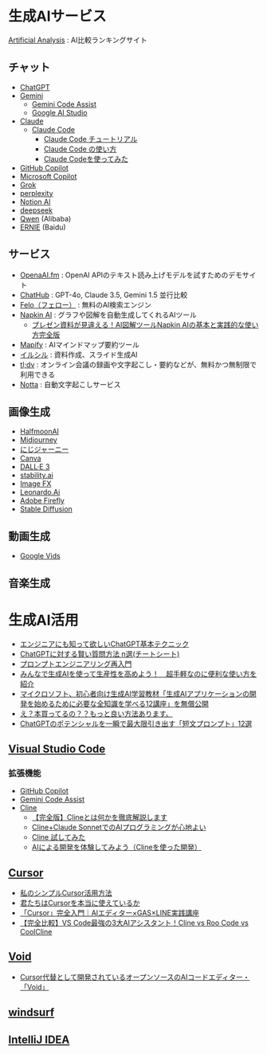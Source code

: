 # 生成AIサービス

[Artificial Analysis](https://artificialanalysis.ai/) : AI比較ランキングサイト

## チャット
- [ChatGPT](https://chatgpt.com)
- [Gemini](https://gemini.google.com/app)
  - [Gemini Code Assist](https://codeassist.google/)
  - [Google AI Studio](https://aistudio.google.com)
- [Claude](https://claude.ai)
  - [Claude Code](https://docs.anthropic.com/en/docs/agents-and-tools/claude-code/overview)
    - [Claude Code チュートリアル](https://docs.anthropic.com/ja/docs/agents-and-tools/claude-code/tutorials)
    - [Claude Code の使い方](https://note.com/npaka/n/n3d754c78f439)
    - [Claude Codeを使ってみた](https://zenn.dev/mixi/articles/daee52c49e739b)
- [GitHub Copilot](https://github.com/features/copilot)
- [Microsoft Copilot](https://copilot.microsoft.com/)
- [Grok](https://x.ai/)
- [perplexity](https://www.perplexity.ai)
- [Notion AI](https://www.notion.com/ja/product/ai)
- [deepseek](https://www.deepseek.com/)
- [Qwen](https://chat.qwen.ai/) (Alibaba)
- [ERNIE](https://yiyan.baidu.com/) (Baidu)

## サービス
- [OpenaAI.fm](https://www.openai.fm/) : OpenAI APIのテキスト読み上げモデルを試すためのデモサイト
- [ChatHub](https://chathub.gg/ja/) : GPT-4o, Claude 3.5, Gemini 1.5 並行比較 
- [Felo（フェロー）](https://felo.ai/ja/search) : 無料のAI検索エンジン
- [Napkin AI](https://www.napkin.ai/) : グラフや図解を自動生成してくれるAIツール
  - [プレゼン資料が見違える！AI図解ツールNapkin AIの基本と実践的な使い方完全版](https://tech-lab.sios.jp/archives/46830)
- [Mapify](https://mapify.so/ja) : AIマインドマップ要約ツール
- [イルシル](https://irusiru.jp/) : 資料作成、スライド生成AI
- [tl;dv](https://tldv.io/ja/) : オンライン会議の録画や文字起こし・要約などが、無料かつ無制限で利用できる
- [Notta](https://www.notta.ai/) : 自動文字起こしサービス

## 画像生成
- [HalfmoonAI](https://halfmoon-ai.com/)
- [Midjourney](https://www.midjourney.com/home)
- [にじジャーニー](https://nijijourney.com/home)
- [Canva](https://www.canva.com/)
- [DALL·E 3](https://openai.com/index/dall-e-3/)
- [stability.ai](https://ja.stability.ai/)
- [Image FX](https://labs.google/fx/ja/tools/image-fx)
- [Leonardo.Ai](https://leonardo.ai/)
- [Adobe Firefly](https://www.adobe.com/jp/products/firefly.html)
- [Stable Diffusion](https://huggingface.co/spaces/stabilityai/stable-diffusion)

## 動画生成
- [Google Vids](https://workspace.google.com/products/vids/)

## 音楽生成

# 生成AI活用

- [エンジニアにも知って欲しいChatGPT基本テクニック](https://qiita.com/b-mente/items/93ea3d9a4fc33a76b949)
- [ChatGPTに対する賢い質問方法 n選(チートシート)](https://qiita.com/zizynonno/items/29de3beb0ff867357ab3)
- [プロンプトエンジニアリング再入門](https://zenn.dev/acntechjp/articles/ad24cd00af552d)
- [みんなで生成AIを使って生産性を高めよう！　超手軽なのに便利な使い方を紹介](https://ascii.jp/elem/000/004/242/4242443/)
- [マイクロソフト、初心者向け生成AI学習教材「生成AIアプリケーションの開発を始めるために必要な全知識を学べる12講座」を無償公開](https://www.publickey1.jp/blog/24/aiai12.html)
- [え？本買ってるの？？もっと良い方法あります。](https://qiita.com/itsuki_m/items/3fe9b1154e6e98b182e4)
- [ChatGPTのポテンシャルを一瞬で最大限引き出す「短文プロンプト」12選](https://note.com/tasty_dunlin998/n/n62f72f8606c0)

## [Visual Studio Code](https://code.visualstudio.com/download)

### 拡張機能
- [GitHub Copilot](https://marketplace.visualstudio.com/items?itemName=GitHub.copilot)
- [Gemini Code Assist](https://marketplace.visualstudio.com/items?itemName=Google.geminicodeassist)
- [Cline](https://marketplace.visualstudio.com/items?itemName=saoudrizwan.claude-dev)
  - [【完全版】Clineとは何かを徹底解説します](https://zenn.dev/aimasaou/articles/d5dfb5a5382440)
  - [Cline+Claude SonnetでのAIプログラミングが心地よい](https://speakerdeck.com/tomohisa/cline-plus-claude-sonnetdenoaipuroguramingugaxin-di-yoi)
  - [Cline 試してみた](https://voluntas.ghost.io/try-cline/)
  - [AIによる開発を体験してみよう（Clineを使った開発）](https://zenn.dev/chameleonmeme/articles/1c09e8f856c36b)

## [Cursor](https://www.cursor.com/ja/ja)
- [私のシンプルCursor活用方法](https://note.com/nike_cha_n/n/nd0f7566019ae)
- [君たちはCursorを本当に使えているか](https://zenn.dev/jessicazu/articles/7a46a7e15c153f)
- [「Cursor」完全入門｜AIエディター×GAS×LINE実践講座](https://zenn.dev/hstats/books/8bb2fc0c65f040)
- [【完全比較】VS Code最強の3大AIアシスタント！Cline vs Roo Code vs CoolCline](https://qiita.com/syukan3/items/0b91c26fccb7a3550111)

## [Void](https://voideditor.com/)
- [Cursor代替として開発されているオープンソースのAIコードエディター・「Void」](https://kachibito.net/useful-resource/void)

## [windsurf](https://codeium.com/windsurf)

## [IntelliJ IDEA](https://www.jetbrains.com/ja-jp/idea/)
